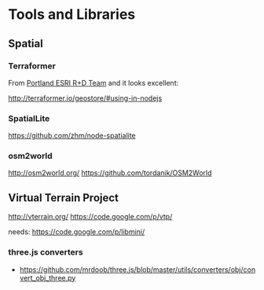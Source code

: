 # Tools and Libraries

## Spatial

### Terraformer

From [Portland ESRI R+D Team](http://pdx.esri.com/) and it looks excellent:

<http://terraformer.io/geostore/#using-in-nodejs>

### SpatialLite

https://github.com/zhm/node-spatialite

### osm2world

<http://osm2world.org/>
<https://github.com/tordanik/OSM2World>

## Virtual Terrain Project

<http://vterrain.org/>
<https://code.google.com/p/vtp/>

needs: <https://code.google.com/p/libmini/>

### three.js converters

- <https://github.com/mrdoob/three.js/blob/master/utils/converters/obj/convert_obj_three.py>
